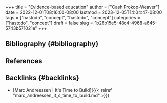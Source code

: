+++
title = "Evidence-based education"
author = ["Cash Prokop-Weaver"]
date = 2022-12-01T08:16:00-08:00
lastmod = 2023-12-05T14:04:47-08:00
tags = ["hastodo", "concept", "hastodo", "concept"]
categories = ["hastodo", "concept"]
draft = false
slug = "b26b15e5-48c4-4968-a645-5743b571021e"
+++

## Bibliography {#bibliography}

## References

<style>.csl-entry{text-indent: -1.5em; margin-left: 1.5em;}</style><div class="csl-bib-body">
</div>


## Backlinks {#backlinks}

-   [Marc Andreessen | It's Time to Build]({{< relref "marc_andreessen_it_s_time_to_build.md" >}})
